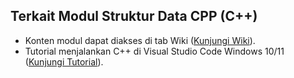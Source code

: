 ## Terkait Modul Struktur Data CPP (C++)
* Konten modul dapat diakses di tab Wiki ([Kunjungi Wiki](https://github.com/pandragama/modul-struktur-data-cpp/wiki)).
* Tutorial menjalankan C++ di Visual Studio Code Windows 10/11 ([Kunjungi Tutorial](https://techdecodetutorials.com/how-to-run-c-in-visual-studio-code-on-windows-11/)).

